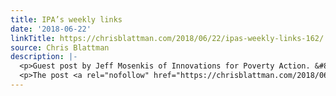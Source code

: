 ```yaml
---
title: IPA’s weekly links
date: '2018-06-22'
linkTitle: https://chrisblattman.com/2018/06/22/ipas-weekly-links-162/
source: Chris Blattman
description: |-
  <p>Guest post by Jeff Mosenkis of Innovations for Poverty Action. &#8220;Back in school we used to call it chew and pour,&#8221; he says. Meaning, for each possible question, the teacher gives you one correct answer to memorize — or &#8220;chew&#8221; &#8230; <a href="https://chrisblattman.com/2018/06/22/ipas-weekly-links-162/">Continue reading <span class="meta-nav">&#8594;</span></a></p>
  <p>The post <a rel="nofollow" href="https://chrisblattman.com/2018/06/22/ipas-weekly-links-162/">IPA&#8217;
---
```

